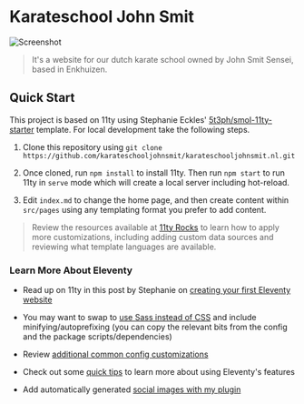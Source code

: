 # Karateschool John Smit

![Screenshot]()

> It's a website for our dutch karate school owned by John Smit Sensei, based in Enkhuizen.

## Quick Start

This project is based on 11ty using Stephanie Eckles' [5t3ph/smol-11ty-starter](https://github.com/5t3ph/smol-11ty-starter) template. For local development take the following steps.

1. Clone this repository using `git clone https://github.com/karateschooljohnsmit/karateschooljohnsmit.nl.git`

2. Once cloned, run `npm install` to install 11ty. Then run `npm start` to run 11ty in `serve` mode which will create a local server including hot-reload.

3. Edit `index.md` to change the home page, and then create content within `src/pages` using any templating format you prefer to add content.

> Review the resources available at [11ty Rocks](https://11ty.rocks) to learn how to apply more customizations, including adding custom data sources and reviewing what template languages are available.

### Learn More About Eleventy

- Read up on 11ty in this post by Stephanie on [creating your first Eleventy website](https://11ty.rocks/posts/create-your-first-basic-11ty-website/)

- You may want to swap to [use Sass instead of CSS](https://github.com/5t3ph/11ty-sass-skeleton) and include minifying/autoprefixing (you can copy the relevant bits from the config and the package scripts/dependencies)
- Review [additional common config customizations](https://11ty.rocks/eleventyjs/)
- Check out some [quick tips](https://11ty.rocks/tips/) to learn more about using Eleventy's features
- Add automatically generated [social images with my plugin](https://www.npmjs.com/package/@11tyrocks/eleventy-plugin-social-images)
